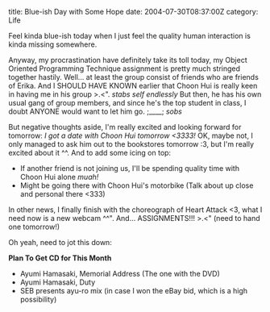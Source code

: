 title: Blue-ish Day with Some Hope
date: 2004-07-30T08:37:00Z
category: Life

Feel kinda blue-ish today when I just feel the quality human interaction is kinda missing somewhere.

Anyway, my procrastination have definitely take its toll today, my Object Oriented Programming Technique assignment is pretty much stringed together hastily. Well… at least the group consist of friends who are friends of Erika. And I SHOULD HAVE KNOWN earlier that Choon Hui is really keen in having me in his group >.<". *stabs self endlessly* But then, he has his own usual gang of group members, and since he's the top student in class, I doubt ANYONE would want to let him go. ;\_\_\_\_; *sobs*

But negative thoughts aside, I'm really excited and looking forward for tomorrow: *I got a date with Choon Hui tomorrow <3333!* OK, maybe not, I only managed to ask him out to the bookstores tomorrow :3, but I'm really excited about it ^^. And to add some icing on top:

- If another friend is not joining us, I'll be spending quality time with Choon Hui alone *muah!*
- Might be going there with Choon Hui's motorbike (Talk about up close and personal there <333)

In other news, I finally finish with the choreograph of Heart Attack <3, what I need now is a new webcam ^^". And… ASSIGNMENTS!!! >.<" (need to hand one tomorrow!)

Oh yeah, need to jot this down:

**Plan To Get CD for This Month**

- Ayumi Hamasaki, Memorial Address (The one with the DVD)
- Ayumi Hamasaki, Duty
- SEB presents ayu-ro mix (in case I won the eBay bid, which is a high possibility)
